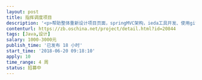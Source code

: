 ```yaml
---                
layout: post       
title: 指挥调度项目           
description: '<p>帮助整体重新设计项目页面，springMVC架构，ieda工具开发、使用git进行版本控制</p><p>1、门户页，需要设计一个门户页面突出项目的</p><p>2、数据展示页，目前已经开发完毕，样式和整体风格需要调一下，之前的美工用的是百分比，效果不太好；</p><p>3、工作台页面，项目的主要页面，一半信息展示一半是地图展示，还有部分功能展示</p><p><br></p><p>附件只是粗略的一部分 </p><p><br></p><p>希望承接者发挥优秀设计的长处把页面一整套风格弄完整</p>'     
contenturl: https://zb.oschina.net/project/detail.html?id=20844      
tags: [Java,设计]            
salary: 1000-3000元          
publish_time: '已发布 18 小时'         
start_time: '2018-06-20 09:18:10'           
apply: 10                   
time_range: 4 周              
status: 招募中                  
---                 
```

